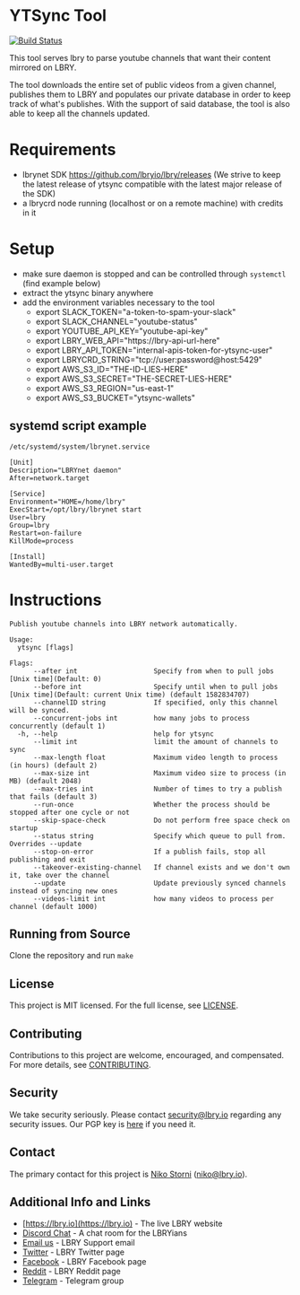 # YTSync Tool
[![Build Status](https://travis-ci.com/lbryio/ytsync.svg?branch=master)](https://travis-ci.com/lbryio/ytsync)

This tool serves lbry to parse youtube channels that want their content mirrored on LBRY.

The tool downloads the entire set of public videos from a given channel, publishes them to LBRY and populates our private database in order to keep track of what's publishes.
With the support of said database, the tool is also able to keep all the channels updated.


# Requirements
- lbrynet SDK https://github.com/lbryio/lbry/releases (We strive to keep the latest release of ytsync compatible with the latest major release of the SDK)
- a lbrycrd node running (localhost or on a remote machine) with credits in it

# Setup
- make sure daemon is stopped and can be controlled through `systemctl` (find example below)
- extract the ytsync binary anywhere
- add the environment variables necessary to the tool
  - export SLACK_TOKEN="a-token-to-spam-your-slack"
  - export SLACK_CHANNEL="youtube-status"
  - export YOUTUBE_API_KEY="youtube-api-key"
  - export LBRY_WEB_API="https://lbry-api-url-here"
  - export LBRY_API_TOKEN="internal-apis-token-for-ytsync-user"
  - export LBRYCRD_STRING="tcp://user:password@host:5429"
  - export AWS_S3_ID="THE-ID-LIES-HERE"
  - export AWS_S3_SECRET="THE-SECRET-LIES-HERE"
  - export AWS_S3_REGION="us-east-1"
  - export AWS_S3_BUCKET="ytsync-wallets"

## systemd script example
`/etc/systemd/system/lbrynet.service`
```
[Unit]
Description="LBRYnet daemon"
After=network.target

[Service]
Environment="HOME=/home/lbry"
ExecStart=/opt/lbry/lbrynet start
User=lbry
Group=lbry
Restart=on-failure
KillMode=process

[Install]
WantedBy=multi-user.target
```

# Instructions

```
Publish youtube channels into LBRY network automatically.

Usage:
  ytsync [flags]

Flags:
      --after int                   Specify from when to pull jobs [Unix time](Default: 0)
      --before int                  Specify until when to pull jobs [Unix time](Default: current Unix time) (default 1582834707)
      --channelID string            If specified, only this channel will be synced.
      --concurrent-jobs int         how many jobs to process concurrently (default 1)
  -h, --help                        help for ytsync
      --limit int                   limit the amount of channels to sync
      --max-length float            Maximum video length to process (in hours) (default 2)
      --max-size int                Maximum video size to process (in MB) (default 2048)
      --max-tries int               Number of times to try a publish that fails (default 3)
      --run-once                    Whether the process should be stopped after one cycle or not
      --skip-space-check            Do not perform free space check on startup
      --status string               Specify which queue to pull from. Overrides --update
      --stop-on-error               If a publish fails, stop all publishing and exit
      --takeover-existing-channel   If channel exists and we don't own it, take over the channel
      --update                      Update previously synced channels instead of syncing new ones
      --videos-limit int            how many videos to process per channel (default 1000)
```

## Running from Source

Clone the repository and run `make` 

## License

This project is MIT licensed. For the full license, see [LICENSE](LICENSE).

## Contributing

Contributions to this project are welcome, encouraged, and compensated. For more details, see [CONTRIBUTING](https://lbry.tech/contribute).

## Security

We take security seriously. Please contact [security@lbry.io](mailto:security@lbry.io) regarding any security issues. Our PGP key is [here](https://keybase.io/lbry/key.asc) if you need it.

## Contact

The primary contact for this project is [Niko Storni](https://github.com/nikooo777) (niko@lbry.io).

## Additional Info and Links

- [https://lbry.io](https://lbry.io) - The live LBRY website
- [Discord Chat](https://chat.lbry.io) - A chat room for the LBRYians
- [Email us](mailto:hello@lbry.io) - LBRY Support email
- [Twitter](https://twitter.com/@lbryio) - LBRY Twitter page
- [Facebook](https://www.facebook.com/lbryio/) - LBRY Facebook page
- [Reddit](https://reddit.com/r/lbry) - LBRY Reddit page
- [Telegram](https://t.me/lbryofficial) - Telegram group
